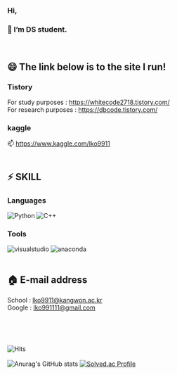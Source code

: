 <!-- ### Hi there 👋 -->

<!--
**lko9911/lko9911** is a ✨ _special_ ✨ repository because its `README.md` (this file) appears on your GitHub profile.

Here are some ideas to get you started:

- 🔭 I’m currently working on ...
- 🌱 I’m currently learning ...
- 👯 I’m looking to collaborate on ...
- 🤔 I’m looking for help with ...
- 💬 Ask me about ...
- 📫 How to reach me: ...
- 😄 Pronouns: ...
- ⚡ Fun fact: ...
-->

### Hi,
### 🌱 I’m DS student. 
<br>

## 😄 The link below is to the site I run!

### Tistory

For study purposes : https://whitecode2718.tistory.com/ <br>
For research purposes : https://dbcode.tistory.com/

### kaggle

📫 https://www.kaggle.com/lko9911
<br><br>

## ⚡ SKILL
### Languages 
![Python](https://img.shields.io/badge/Python-3776AB.svg?&style=for-the-badge&logo=Python&logoColor=white)
![C++](https://img.shields.io/badge/C++-00599C.svg?&style=for-the-badge&logo=cplusplus&logoColor=white)
<br>
### Tools
![visualstudio](https://img.shields.io/badge/visualstudio-2C2255.svg?&style=for-the-badge&logo=visualstudio&logoColor=white)
![anaconda](https://img.shields.io/badge/anaconda-44A833.svg?&style=for-the-badge&logo=anaconda&logoColor=white)
<br><br>
## 🏠 E-mail address

School : lko9911@kangwon.ac.kr <br>
Google : lko991111@gmail.com
<br><br>
##
<br>

![Hits](https://hits.seeyoufarm.com/api/count/incr/badge.svg?url=https%3A%2F%2Fgithub.com%2Flko9911&count_bg=%23AF4CD1&title_bg=%23B56FCD&icon=&icon_color=%23E7E7E7&title=hits&edge_flat=false)<br><br>
![Anurag's GitHub stats](https://github-readme-stats.vercel.app/api?username=lko9911&show_icons=true&theme=radical)
[![Solved.ac Profile](http://mazassumnida.wtf/api/v2/generate_badge?boj=lko9911)](https://solved.ac/lko9911/)


